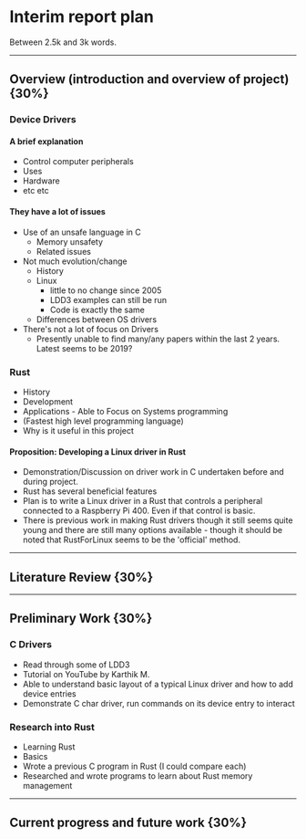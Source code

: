 # Interim report plan

Between 2.5k and 3k words.

----
## Overview (introduction and overview of project) {30%}
### Device Drivers

#### A brief explanation
+ Control computer peripherals
+ Uses 
+ Hardware
+ etc etc

#### They have a lot of issues
+ Use of an unsafe language in C
	+ Memory unsafety
	+ Related issues
+ Not much evolution/change
	+ History
	+ Linux
		+ little to no change since 2005
		+ LDD3 examples can still be run
		+ Code is exactly the same
	+ Differences between OS drivers
+ There's not a lot of focus on Drivers
	+ Presently unable to find many/any papers within the last 2 years. Latest seems to be 2019?

### Rust
+ History
+ Development
+ Applications - Able to Focus on Systems programming
+ (Fastest high level programming language)
+ Why is it useful in this project

#### Proposition: Developing a Linux driver in Rust
+ Demonstration/Discussion on driver work in C undertaken before and during project.
+ Rust has several beneficial features 
+ Plan is to write a Linux driver in a Rust that controls a peripheral connected to a Raspberry Pi 400. Even if that control is basic.
+ There is previous work in making Rust drivers though it still seems quite young and there are still many options available - though it should be noted that RustForLinux seems to be the 'official' method.

----
## Literature Review {30%} 


----
## Preliminary Work {30%}
### C Drivers
+ Read through some of LDD3
+ Tutorial on YouTube by Karthik M.
+ Able to understand basic layout of a typical Linux driver and how to add device entries
+ Demonstrate C char driver, run commands on its device entry to interact


### Research into Rust 
+ Learning Rust
+ Basics
+ Wrote a previous C program in Rust (I could compare each)
+ Researched and wrote programs to learn about Rust memory management



----
## Current progress and future work {30%}
